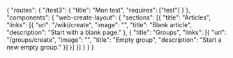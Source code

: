 {
  "routes": {
    "/test3": {
      "title": "Mon test",
      "requires": ["test"]
    }
  },
  "components": {
    "web-create-layout": {
      "sections": [{
        "title": "Articles",
        "links": [{
          "url": "/wiki/create",
          "image": "",
          "title": "Blank article",
          "description": "Start with a blank page."
        }, {
          "title": "Groups",
          "links": [{
            "url": "/groups/create",
            "image": "",
            "title": "Empty group",
            "description": "Start a new empty group."
          }]
        }]
      }]
    }
  }
}